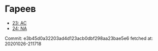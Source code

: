 # Гареев
- [23: AC](23.md)
- [24: NA](24.md)

Commit: e3b45d0a32203ad4d123acb0dbf298aa23bae5e6
 fetched at: 20201026-211718
